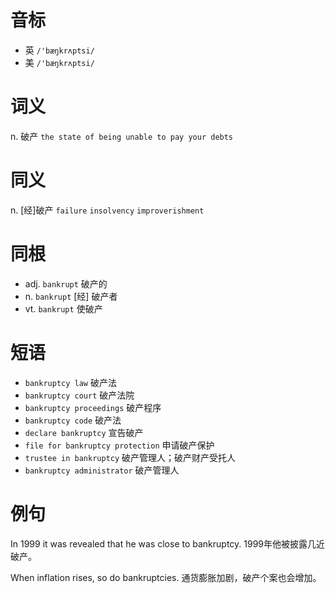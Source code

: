 # 音标

- 英 `/'bæŋkrʌptsi/`
- 美 `/'bæŋkrʌptsi/`

# 词义

n. 破产
`the state of being unable to pay your debts`

# 同义

n. [经]破产
`failure` `insolvency` `improverishment`

# 同根

- adj. `bankrupt` 破产的
- n. `bankrupt` [经] 破产者
- vt. `bankrupt` 使破产

# 短语

- `bankruptcy law` 破产法
- `bankruptcy court` 破产法院
- `bankruptcy proceedings` 破产程序
- `bankruptcy code` 破产法
- `declare bankruptcy` 宣告破产
- `file for bankruptcy protection` 申请破产保护
- `trustee in bankruptcy` 破产管理人；破产财产受托人
- `bankruptcy administrator` 破产管理人

# 例句

In 1999 it was revealed that he was close to bankruptcy.
1999年他被披露几近破产。

When inflation rises, so do bankruptcies.
通货膨胀加剧，破产个案也会增加。


